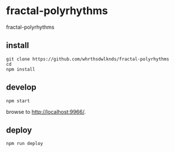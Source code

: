 # fractal-polyrhythms

fractal-polyrhythms

## install

```
git clone https://github.com/whrthsdwlknds/fractal-polyrhythms
cd
npm install
```

## develop

```
npm start
```

browse to <http://localhost:9966/>.

## deploy

```
npm run deploy
```
